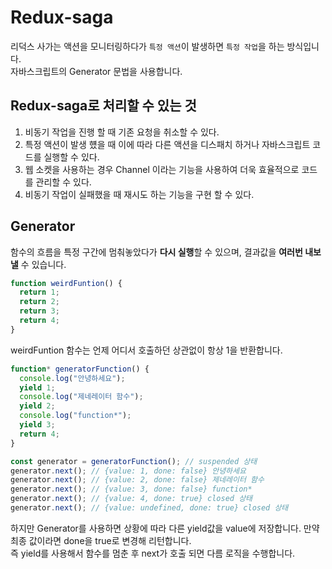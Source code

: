 # Redux-saga

리덕스 사가는 액션을 모니터링하다가 `특정 액션`이 발생하면 `특정 작업`을 하는 방식입니다.<br />
자바스크립트의 Generator 문법을 사용합니다.

## Redux-saga로 처리할 수 있는 것

1. 비동기 작업을 진행 할 때 기존 요청을 취소할 수 있다.
2. 특정 액션이 발생 헀을 때 이에 따라 다른 액션을 디스패치 하거나 자바스크립트 코드를 실행할 수 있다.
3. 웹 소켓을 사용하는 경우 Channel 이라는 기능을 사용하여 더욱 효율적으로 코드를 관리할 수 있다.
4. 비동기 작업이 실패했을 때 재시도 하는 기능을 구현 할 수 있다.

## Generator

함수의 흐름을 특정 구간에 멈춰놓았다가 **다시 실행**할 수 있으며, 결과값을 **여러번 내보낼** 수 있습니다.

```js
function weirdFuntion() {
  return 1;
  return 2;
  return 3;
  return 4;
}
```

weirdFuntion 함수는 언제 어디서 호출하던 상관없이 항상 1을 반환합니다.

```js
function* generatorFunction() {
  console.log("안녕하세요");
  yield 1;
  console.log("제네레이터 함수");
  yield 2;
  console.log("function*");
  yield 3;
  return 4;
}

const generator = generatorFunction(); // suspended 상태
generator.next(); // {value: 1, done: false} 안녕하세요
generator.next(); // {value: 2, done: false} 제네레이터 함수
generator.next(); // {value: 3, done: false} function*
generator.next(); // {value: 4, done: true} closed 상태
generator.next(); // {value: undefined, done: true} closed 상태
```

하지만 Generator를 사용하면 상황에 따라 다른 yield값을 value에 저장합니다. 만약 최종 값이라면 done을 true로 변경해 리턴합니다.<br />
즉 yield를 사용해서 함수를 멈춘 후 next가 호출 되면 다름 로직을 수행합니다.
